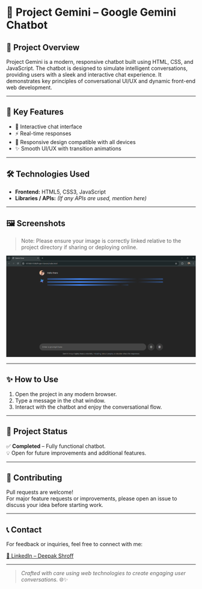 # 💬 Project Gemini – Google Gemini Chatbot

## 📘 Project Overview

Project Gemini is a modern, responsive chatbot built using HTML, CSS, and JavaScript. The chatbot is designed to simulate intelligent conversations, providing users with a sleek and interactive chat experience. It demonstrates key principles of conversational UI/UX and dynamic front-end web development.

---

## 🚀 Key Features

- 💬 Interactive chat interface  
- ⚡ Real-time responses  
- 📱 Responsive design compatible with all devices  
- ✨ Smooth UI/UX with transition animations  

---

## 🛠️ Technologies Used

- **Frontend:** HTML5, CSS3, JavaScript  
- **Libraries / APIs:** *(If any APIs are used, mention here)*  

---

## 🖼️ Screenshots

> Note: Please ensure your image is correctly linked relative to the project directory if sharing or deploying online.

![Chatbot Screenshot](./images/image.png)

---

## ✨ How to Use

1. Open the project in any modern browser.
2. Type a message in the chat window.
3. Interact with the chatbot and enjoy the conversational flow.

---

## 📌 Project Status

✅ **Completed** – Fully functional chatbot.  
💡 Open for future improvements and additional features.

---

## 🤝 Contributing

Pull requests are welcome!  
For major feature requests or improvements, please open an issue to discuss your idea before starting work.

---

## 📞 Contact

For feedback or inquiries, feel free to connect with me:

[🔗 LinkedIn – Deepak Shroff](https://www.linkedin.com/in/deepak-shroff-0b51792ba/)

---

> *Crafted with care using web technologies to create engaging user conversations.* 🌐✨

